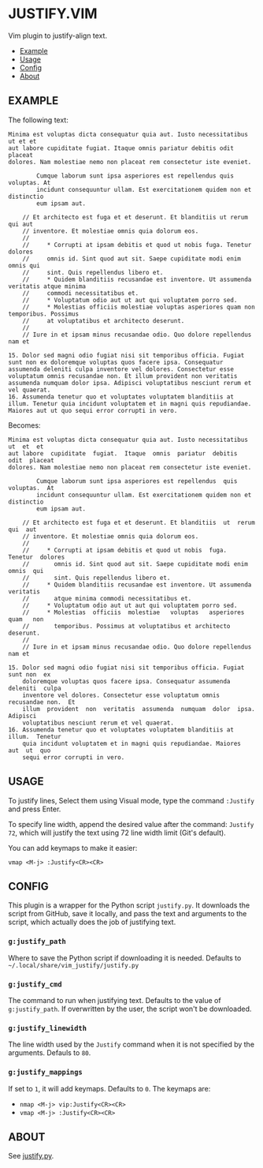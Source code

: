 # JUSTIFY.VIM

Vim plugin to justify-align text.

- [Example](#example)
- [Usage](#usage)
- [Config](#config)
- [About](#about)

## EXAMPLE

The following text:

```text
Minima est voluptas dicta consequatur quia aut. Iusto necessitatibus ut et et
aut labore cupiditate fugiat. Itaque omnis pariatur debitis odit placeat
dolores. Nam molestiae nemo non placeat rem consectetur iste eveniet.

        Cumque laborum sunt ipsa asperiores est repellendus quis voluptas. At
        incidunt consequuntur ullam. Est exercitationem quidem non et distinctio
        eum ipsam aut.

    // Et architecto est fuga et et deserunt. Et blanditiis ut rerum qui aut
    // inventore. Et molestiae omnis quia dolorum eos.
    //
    //     * Corrupti at ipsam debitis et quod ut nobis fuga. Tenetur dolores
    //     omnis id. Sint quod aut sit. Saepe cupiditate modi enim omnis qui
    //     sint. Quis repellendus libero et.
    //     * Quidem blanditiis recusandae est inventore. Ut assumenda veritatis atque minima
    //     commodi necessitatibus et.
    //     * Voluptatum odio aut ut aut qui voluptatem porro sed.
    //     * Molestias officiis molestiae voluptas asperiores quam non temporibus. Possimus
    //     at voluptatibus et architecto deserunt.
    //
    // Iure in et ipsam minus recusandae odio. Quo dolore repellendus nam et

15. Dolor sed magni odio fugiat nisi sit temporibus officia. Fugiat sunt non ex doloremque voluptas quos facere ipsa. Consequatur assumenda deleniti culpa inventore vel dolores. Consectetur esse voluptatum omnis recusandae non. Et illum provident non veritatis assumenda numquam dolor ipsa. Adipisci voluptatibus nesciunt rerum et vel quaerat.
16. Assumenda tenetur quo et voluptates voluptatem blanditiis at illum. Tenetur quia incidunt voluptatem et in magni quis repudiandae. Maiores aut ut quo sequi error corrupti in vero.
```

Becomes:

```text
Minima est voluptas dicta consequatur quia aut. Iusto necessitatibus  ut  et  et
aut labore  cupiditate  fugiat.  Itaque  omnis  pariatur  debitis  odit  placeat
dolores. Nam molestiae nemo non placeat rem consectetur iste eveniet.

        Cumque laborum sunt ipsa asperiores est repellendus  quis  voluptas.  At
        incidunt consequuntur ullam. Est exercitationem quidem non et distinctio
        eum ipsam aut.

    // Et architecto est fuga et et deserunt. Et blanditiis  ut  rerum  qui  aut
    // inventore. Et molestiae omnis quia dolorum eos.
    //
    //     * Corrupti at ipsam debitis et quod ut nobis  fuga.  Tenetur  dolores
    //       omnis id. Sint quod aut sit. Saepe cupiditate modi enim  omnis  qui
    //       sint. Quis repellendus libero et.
    //     * Quidem blanditiis recusandae est inventore. Ut assumenda  veritatis
    //       atque minima commodi necessitatibus et.
    //     * Voluptatum odio aut ut aut qui voluptatem porro sed.
    //     * Molestias  officiis  molestiae   voluptas   asperiores   quam   non
    //       temporibus. Possimus at voluptatibus et architecto deserunt.
    //
    // Iure in et ipsam minus recusandae odio. Quo dolore repellendus nam et

15. Dolor sed magni odio fugiat nisi sit temporibus officia. Fugiat sunt non  ex
    doloremque voluptas quos facere ipsa. Consequatur assumenda  deleniti  culpa
    inventore vel dolores. Consectetur esse voluptatum omnis recusandae non.  Et
    illum  provident  non  veritatis  assumenda  numquam  dolor  ipsa.  Adipisci
    voluptatibus nesciunt rerum et vel quaerat.
16. Assumenda tenetur quo et voluptates voluptatem blanditiis at illum.  Tenetur
    quia incidunt voluptatem et in magni quis repudiandae. Maiores  aut  ut  quo
    sequi error corrupti in vero.
```

## USAGE

To justify lines, Select them using Visual mode, type the command `:Justify` and
press Enter.

To specify line width, append the desired value after the command: `Justify 72`,
which will justify the text using 72 line width limit (Git's default).

You can add keymaps to make it easier:

```
vmap <M-j> :Justify<CR><CR>
```

## CONFIG

This plugin is a wrapper for the Python script `justify.py`.  It  downloads  the
script from GitHub, save it locally, and pass the  text  and  arguments  to  the
script, which actually does the job of justifying text.

### `g:justify_path`

Where to save the Python  script  if  downloading  it  is  needed.  Defaults  to
`~/.local/share/vim_justify/justify.py`

### `g:justify_cmd`

The  command  to  run  when  justifying  text.  Defaults   to   the   value   of
`g:justify_path`. If overwritten by the user, the script won't be downloaded.

### `g:justify_linewidth`

The line width used by the `Justify` command when it is  not  specified  by  the
arguments. Defauls to `80`.

### `g:justify_mappings`

If set to `1`, it will add keymaps. Defaults to `0`. The keymaps are:

- `nmap <M-j> vip:Justify<CR><CR>`
- `vmap <M-j> :Justify<CR><CR>`

## ABOUT

See [justify.py](https://github.com/uwla/justify.py).
